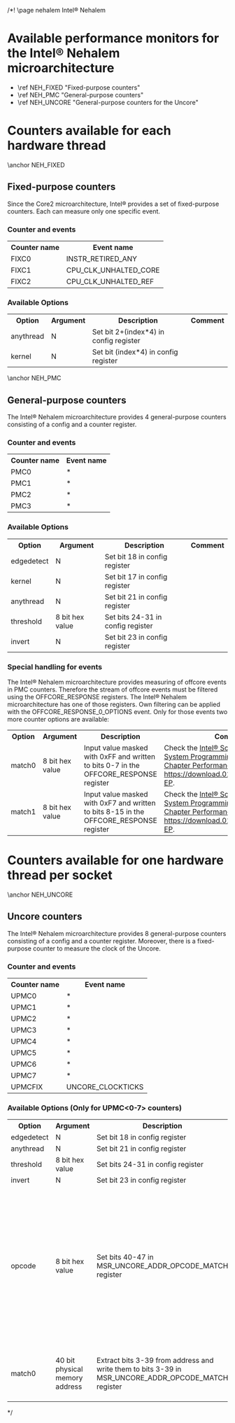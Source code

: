 /*! \page nehalem Intel&reg; Nehalem

<H1>Available performance monitors for the Intel&reg; Nehalem microarchitecture</H1>
<UL>
<LI>\ref NEH_FIXED "Fixed-purpose counters"</LI>
<LI>\ref NEH_PMC "General-purpose counters"</LI>
<LI>\ref NEH_UNCORE "General-purpose counters for the Uncore"</LI>
</UL>

<H1>Counters available for each hardware thread</H1>
\anchor NEH_FIXED
<H2>Fixed-purpose counters</H2>
<P>Since the Core2 microarchitecture, Intel&reg; provides a set of fixed-purpose counters. Each can measure only one specific event.</P>
<H3>Counter and events</H3>
<TABLE>
<TR>
  <TH>Counter name</TH>
  <TH>Event name</TH>
</TR>
<TR>
  <TD>FIXC0</TD>
  <TD>INSTR_RETIRED_ANY</TD>
</TR>
<TR>
  <TD>FIXC1</TD>
  <TD>CPU_CLK_UNHALTED_CORE</TD>
</TR>
<TR>
  <TD>FIXC2</TD>
  <TD>CPU_CLK_UNHALTED_REF</TD>
</TR>
</TABLE>
<H3>Available Options</H3>
<TABLE>
<TR>
  <TH>Option</TH>
  <TH>Argument</TH>
  <TH>Description</TH>
  <TH>Comment</TH>
</TR>
<TR>
  <TD>anythread</TD>
  <TD>N</TD>
  <TD>Set bit 2+(index*4) in config register</TD>
  <TD></TD>
</TR>
<TR>
  <TD>kernel</TD>
  <TD>N</TD>
  <TD>Set bit (index*4) in config register</TD>
  <TD></TD>
</TR>
</TABLE>

\anchor NEH_PMC
<H2>General-purpose counters</H2>
<P>The Intel&reg; Nehalem microarchitecture provides 4 general-purpose counters consisting of a config and a counter register.</P>
<H3>Counter and events</H3>
<TABLE>
<TR>
  <TH>Counter name</TH>
  <TH>Event name</TH>
</TR>
<TR>
  <TD>PMC0</TD>
  <TD>*</TD>
</TR>
<TR>
  <TD>PMC1</TD>
  <TD>*</TD>
</TR>
<TR>
  <TD>PMC2</TD>
  <TD>*</TD>
</TR>
<TR>
  <TD>PMC3</TD>
  <TD>*</TD>
</TR>
</TABLE>
<H3>Available Options</H3>
<TABLE>
<TR>
  <TH>Option</TH>
  <TH>Argument</TH>
  <TH>Description</TH>
  <TH>Comment</TH>
</TR>
<TR>
  <TD>edgedetect</TD>
  <TD>N</TD>
  <TD>Set bit 18 in config register</TD>
  <TD></TD>
</TR>
<TR>
  <TD>kernel</TD>
  <TD>N</TD>
  <TD>Set bit 17 in config register</TD>
  <TD></TD>
</TR>
<TR>
  <TD>anythread</TD>
  <TD>N</TD>
  <TD>Set bit 21 in config register</TD>
  <TD></TD>
</TR>
<TR>
  <TD>threshold</TD>
  <TD>8 bit hex value</TD>
  <TD>Set bits 24-31 in config register</TD>
  <TD></TD>
</TR>
<TR>
  <TD>invert</TD>
  <TD>N</TD>
  <TD>Set bit 23 in config register</TD>
  <TD></TD>
</TR>
</TABLE>

<H3>Special handling for events</H3>
<P>The Intel&reg; Nehalem microarchitecture provides measuring of offcore events in PMC counters. Therefore the stream of offcore events must be filtered using the OFFCORE_RESPONSE registers. The Intel&reg; Nehalem microarchitecture has one of those registers. Own filtering can be applied with the OFFCORE_RESPONSE_0_OPTIONS event. Only for those events two more counter options are available:</P>
<TABLE>
<TR>
  <TH>Option</TH>
  <TH>Argument</TH>
  <TH>Description</TH>
  <TH>Comment</TH>
</TR>
<TR>
  <TD>match0</TD>
  <TD>8 bit hex value</TD>
  <TD>Input value masked with 0xFF and written to bits 0-7 in the OFFCORE_RESPONSE register</TD>
  <TD>Check the <A HREF="http://www.Intel.com/content/www/us/en/processors/architectures-software-developer-manuals.html">Intel&reg; Software Developer System Programming Manual, Vol. 3, Chapter Performance Monitoring</A> and <A HREF="https://download.01.org/perfmon/NHM-EP">https://download.01.org/perfmon/NHM-EP</A>.</TD>
</TR>
<TR>
  <TD>match1</TD>
  <TD>8 bit hex value</TD>
  <TD>Input value masked with 0xF7 and written to bits 8-15 in the OFFCORE_RESPONSE register</TD>
  <TD>Check the <A HREF="http://www.Intel.com/content/www/us/en/processors/architectures-software-developer-manuals.html">Intel&reg; Software Developer System Programming Manual, Vol. 3, Chapter Performance Monitoring</A> and <A HREF="https://download.01.org/perfmon/NHM-EP">https://download.01.org/perfmon/NHM-EP</A>.</TD>
</TR>
</TABLE>

<H1>Counters available for one hardware thread per socket</H1>
\anchor NEH_UNCORE
<H2>Uncore counters</H2>
<P>The Intel&reg; Nehalem microarchitecture provides 8 general-purpose counters consisting of a config and a counter register. Moreover, there is a fixed-purpose counter to measure the clock of the Uncore.</P>
<H3>Counter and events</H3>
<TABLE>
<TR>
  <TH>Counter name</TH>
  <TH>Event name</TH>
</TR>
<TR>
  <TD>UPMC0</TD>
  <TD>*</TD>
</TR>
<TR>
  <TD>UPMC1</TD>
  <TD>*</TD>
</TR>
<TR>
  <TD>UPMC2</TD>
  <TD>*</TD>
</TR>
<TR>
  <TD>UPMC3</TD>
  <TD>*</TD>
</TR>
<TR>
  <TD>UPMC4</TD>
  <TD>*</TD>
</TR>
<TR>
  <TD>UPMC5</TD>
  <TD>*</TD>
</TR>
<TR>
  <TD>UPMC6</TD>
  <TD>*</TD>
</TR>
<TR>
  <TD>UPMC7</TD>
  <TD>*</TD>
</TR>
<TR>
  <TD>UPMCFIX</TD>
  <TD>UNCORE_CLOCKTICKS</TD>
</TR>
</TABLE>
<H3>Available Options (Only for UPMC<0-7> counters)</H3>
<TABLE>
<TR>
  <TH>Option</TH>
  <TH>Argument</TH>
  <TH>Description</TH>
  <TH>Comment</TH>
</TR>
<TR>
  <TD>edgedetect</TD>
  <TD>N</TD>
  <TD>Set bit 18 in config register</TD>
  <TD></TD>
</TR>
<TR>
  <TD>anythread</TD>
  <TD>N</TD>
  <TD>Set bit 21 in config register</TD>
  <TD></TD>
</TR>
<TR>
  <TD>threshold</TD>
  <TD>8 bit hex value</TD>
  <TD>Set bits 24-31 in config register</TD>
  <TD></TD>
</TR>
<TR>
  <TD>invert</TD>
  <TD>N</TD>
  <TD>Set bit 23 in config register</TD>
  <TD></TD>
</TR>
<TR>
  <TD>opcode</TD>
  <TD>8 bit hex value</TD>
  <TD>Set bits 40-47 in MSR_UNCORE_ADDR_OPCODE_MATCH register</TD>
  <TD>Documented but register only available in Westmere architecture. A list of valid opcodes can be found in the <A HREF="http://www.Intel.com/content/www/us/en/processors/architectures-software-developer-manuals.html">Intel&reg; Software Developer System Programming Manual, Vol. 3, Chapter Performance Monitoring</A>.</TD>
</TR>
<TR>
  <TD>match0</TD>
  <TD>40 bit physical memory address</TD>
  <TD>Extract bits 3-39 from address and write them to bits 3-39 in MSR_UNCORE_ADDR_OPCODE_MATCH register</TD>
  <TD>Documented but register only available in Westmere architecture. </TD>
</TR>
</TABLE>

*/

